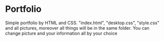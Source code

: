 # Portfolio
Simple portfolio by HTML and CSS.
"index.html", "desktop.css", "style.css" and all pictures, moreover all things will be in the same folder. 
You can change picture and your information all by your choice
